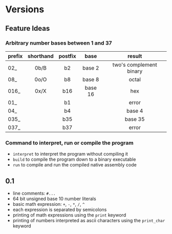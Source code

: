 # Versions

## Feature Ideas

### Arbitrary number bases between 1 and 37

| prefix | shorthand | postfix |  base   |         result          |
| :----- | :-------: | :-----: | :-----: | :---------------------: |
| 02_    |   0b/B    |   b2    | base 2  | two's complement binary |
| 08_    |   0o/O    |   b8    | base 8  |          octal          |
| 016_   |   0x/X    |   b16   | base 16 |           hex           |
| 01_    |           |   b1    |         |          error          |
| 04_    |           |   b4    |         |         base 4          |
| 035_   |           |   b35   |         |         base 35         |
| 037_   |           |   b37   |         |          error          |

### Command to interpret, run or compile the program

- `interpret` to interpret the program without compiling it
- `build` to compile the program down to a binary executable
- `run` to compile and run the compiled native assembly code

## 0.1

- line comments: `#...`
- 64 bit unsigned base 10 number literals
- basic math expression: `+`, `-`, `*`, `/`, `^`
- each expression is separated by semicolons
- printing of math expressions using the `print` keyword
- printing of numbers interpreted as ascii characters using the `print_char` keyword
